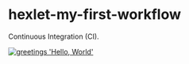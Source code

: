 # hexlet-my-first-workflow
Continuous Integration (CI).

[![greetings 'Hello, World'](https://github.com/Azyzyyy/hexlet-my-first-workflow/actions/workflows/greetings.yml/badge.svg)](https://github.com/Azyzyyy/hexlet-my-first-workflow/actions/workflows/greetings.yml)